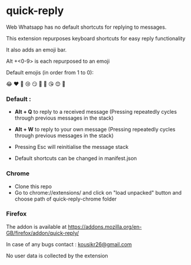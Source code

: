 # quick-reply


Web Whatsapp has no default shortcuts for replying to messages.

This extension repurposes keyboard shortcuts for easy reply functionality

It also adds an emoji bar.

Alt +<0-9> is each repurposed to an emoji

Default emojis (in order from 1 to 0):

😂 ❤️ 🙂 😢 😏 🥺 🥳 😘 😊 🤤

### Default : 
 - **Alt + Q** to reply to a received message (Pressing repeatedly cycles through previous messages in the stack)

 - **Alt + W** to reply to your own message (Pressing repeatedly cycles through previous messages in the stack)
 - Pressing Esc will reinitialise the message stack 
 - Default shortcuts can be changed in manifest.json

### Chrome

- Clone this repo
- Go to chrome://extensions/ and click on "load unpacked" button and choose path of quick-reply-chrome folder

### Firefox
The addon is available at https://addons.mozilla.org/en-GB/firefox/addon/quick-reply/




In case of any bugs contact : kousikr26@gmail.com

No user data is collected by the extension



